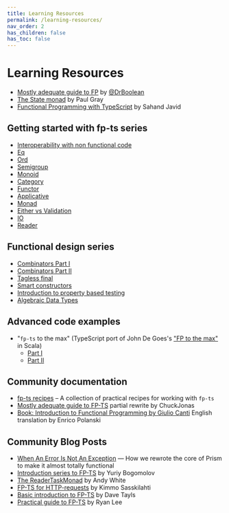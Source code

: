 ```yaml
---
title: Learning Resources
permalink: /learning-resources/
nav_order: 2
has_children: false
has_toc: false
---
```


# Learning Resources

- [Mostly adequate guide to FP](https://github.com/MostlyAdequate/mostly-adequate-guide) by [@DrBoolean](https://github.com/DrBoolean)
- [The State monad](https://paulgray.net/the-state-monad/) by Paul Gray
- [Functional Programming with TypeScript](https://www.youtube.com/playlist?list=PLuPevXgCPUIMbCxBEnc1dNwboH6e2ImQo) by Sahand Javid

## Getting started with fp-ts series

- [Interoperability with non functional code](https://dev.to/gcanti/interoperability-with-non-functional-code-using-fp-ts-432e)
- [Eq](https://dev.to/gcanti/getting-started-with-fp-ts-setoid-39f3)
- [Ord](https://dev.to/gcanti/getting-started-with-fp-ts-ord-5f1e)
- [Semigroup](https://dev.to/gcanti/getting-started-with-fp-ts-semigroup-2mf7)
- [Monoid](https://dev.to/gcanti/getting-started-with-fp-ts-monoid-ja0)
- [Category](https://dev.to/gcanti/getting-started-with-fp-ts-category-4c9a)
- [Functor](https://dev.to/gcanti/getting-started-with-fp-ts-functor-36ek)
- [Applicative](https://dev.to/gcanti/getting-started-with-fp-ts-applicative-1kb3)
- [Monad](https://dev.to/gcanti/getting-started-with-fp-ts-monad-6k)
- [Either vs Validation](https://dev.to/gcanti/getting-started-with-fp-ts-either-vs-validation-5eja)
- [IO](https://dev.to/gcanti/getting-started-with-fp-ts-io-36p6)
- [Reader](https://dev.to/gcanti/getting-started-with-fp-ts-reader-1ie5)

## Functional design series

- [Combinators Part I](https://dev.to/gcanti/functional-design-combinators-14pn)
- [Combinators Part II](https://dev.to/gcanti/functional-design-how-to-make-the-time-combinator-more-general-3fge)
- [Tagless final](https://dev.to/gcanti/functional-design-tagless-final-332k)
- [Smart constructors](https://dev.to/gcanti/functional-design-smart-constructors-14nb)
- [Introduction to property based testing](https://dev.to/gcanti/introduction-to-property-based-testing-17nk)
- [Algebraic Data Types](https://dev.to/gcanti/functional-design-algebraic-data-types-36kf)

## Advanced code examples

- "`fp-ts` to the max" (TypeScript port of John De Goes's ["FP to the max"](https://www.youtube.com/watch?v=sxudIMiOo68) in Scala)
  - [Part I](https://github.com/gcanti/fp-ts/blob/master/examples/fp-ts-to-the-max-I.ts)
  - [Part II](https://github.com/gcanti/fp-ts/blob/master/examples/fp-ts-to-the-max-II.ts)

## Community documentation

- [fp-ts recipes](https://grossbart.github.io/fp-ts-recipes/) – A collection of practical recipes for working with `fp-ts`
- [Mostly adequate guide to FP-TS](https://cjonas.gitbook.io/mostly-adequate-fp-ts/) partial rewrite by ChuckJonas
- [Book: Introduction to Functional Programming by Giulio Canti](https://github.com/enricopolanski/functional-programming) English translation by Enrico Polanski


## Community Blog Posts

- [When An Error Is Not An Exception](https://dev.to/vncz/forewords-and-domain-model-1p13) — How we rewrote the core of Prism to make it almost totally functional
- [Introduction series to FP-TS](https://ybogomolov.me/01-higher-kinded-types/) by Yuriy Bogomolov
- [The ReaderTaskMonad](https://andywhite.xyz/posts/) by Andy White
- [FP-TS for HTTP-requests](https://kimmosaaskilahti.fi/blog/2019-08-29-fp-ts/) by Kimmo Sasskilahti
- [Basic introduction to FP-TS](https://davetayls.me/blog/2018/06/09/fp-ts-02-handling-error-cases) by Dave Tayls
- [Practical guide to FP-TS](https://rlee.dev/practical-guide-to-fp-ts-part-1) by Ryan Lee
